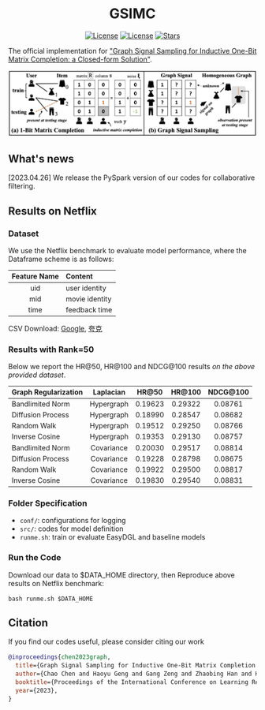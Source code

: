 <h1 align="center"><b>GSIMC</b></h1>
<p align="center">
    <a href="https://openreview.net/forum?id=G_HSyfLk0m"> <img alt="License" src="https://img.shields.io/static/v1?label=Pub&message=ICLR%2723&color=blue"></a>
    <a href="https://github.com/cchao0116/GSIMC-ICLR2023/blob/main/LICENSE"> <img alt="License" src="https://img.shields.io/github/license/cchao0116/EasyDGL?color=green"></a>
    <a href="https://github.com/cchao0116/GSIMC-ICLR2023/stargazers"><img src="https://img.shields.io/github/stars/cchao0116/GSIMC-ICLR2023?color=yellow&label=Star" alt="Stars"></a>
</p>

The official implementation for
["Graph Signal Sampling for Inductive One-Bit Matrix Completion: a Closed-form Solution"](https://openreview.net/forum?id=G_HSyfLk0m).

<div align=center>
    <img src="docs/Overview.png"/>
</div>

## What's news

[2023.04.26] We release the PySpark version of our codes for collaborative filtering.


## Results on Netflix
### Dataset

We use the Netflix benchmark to evaluate model performance, where the Dataframe scheme is as follows:

| Feature Name | Content        |
|:------------:|:---------------|
|     uid      | user identity  |
|     mid      | movie identity |
|     time     | feedback time  |

CSV Download:
[Google](https://drive.google.com/file/d/1ZIZ613YNKe1HxL23VamWuG_bf3x6qa9u/view?usp=share_link),
[夸克](https://pan.quark.cn/s/4f33de48bf2a)

### Results with Rank=50

Below we report the HR@50, HR@100 and NDCG@100 results *on the above provided dataset*.

| Graph Regularization | Laplacian  |  HR@50  | HR@100  | NDCG@100 |
|:---------------------|:----------:|:-------:|:-------:|:--------:|
| Bandlimited Norm     | Hypergraph | 0.19623 | 0.29322 | 0.08761  |
| Diffusion Process    | Hypergraph | 0.18990 | 0.28547 | 0.08682  | 
| Random Walk          | Hypergraph | 0.19512 | 0.29250 | 0.08766  | 
| Inverse Cosine       | Hypergraph | 0.19353 | 0.29130 | 0.08757  | 
| Bandlimited Norm     | Covariance | 0.20030 | 0.29517 | 0.08814  |
| Diffusion Process    | Covariance | 0.19228 | 0.28798 | 0.08675  | 
| Random Walk          | Covariance | 0.19922 | 0.29500 | 0.08817  | 
| Inverse Cosine       | Covariance | 0.19830 | 0.29540 | 0.08831  | 

### Folder Specification

- ```conf/```: configurations for logging
- ```src/```: codes for model definition
- ```runme.sh```: train or evaluate EasyDGL and baseline models

### Run the Code

Download our data to $DATA_HOME directory,
then Reproduce above results on Netflix benchmark:

``` 
bash runme.sh $DATA_HOME
```

## Citation

If you find our codes useful, please consider citing our work

```bibtex
@inproceedings{chen2023graph,
  title={Graph Signal Sampling for Inductive One-Bit Matrix Completion: a Closed-form Solution},
  author={Chao Chen and Haoyu Geng and Gang Zeng and Zhaobing Han and Hua Chai and Xiaokang Yang and Junchi Yan},
  booktitle={Proceedings of the International Conference on Learning Representations (ICLR'23)},
  year={2023},
}
```
